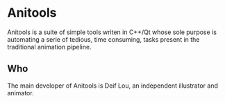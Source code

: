 Anitools
========
Anitools is a suite of simple tools writen in C++/Qt whose sole purpose is automating a serie of tedious, time consuming, tasks present in the traditional animation pipeline.

Who
---
The main developer of Anitools is Deif Lou, an independent illustrator and animator.
